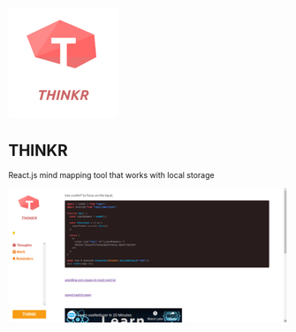 ![alt text](https://github.com/benzmuircroft/THINKR/blob/main/thinkr.png?raw=true)

# THINKR
React.js mind mapping tool that works with local storage

![alt text](https://github.com/benzmuircroft/THINKR/blob/main/screen-shot2.png?raw=true)

